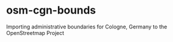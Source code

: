 osm-cgn-bounds
==============

Importing administrative boundaries for Cologne, Germany to the OpenStreetmap Project